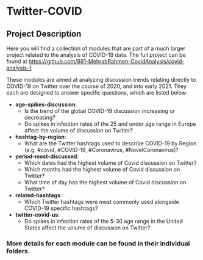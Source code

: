 # Twitter-COVID
## Project Description
Here you will find a collection of modules that are part of a much larger project related to the analysis of COVID-19 data.  The full project can be found at https://github.com/891-MehrabRahmen-CovidAnalysis/covid-analysis-1

These modules are aimed at analyzing discussion trends relating directly to COVID-19 on Twitter over the course of 2020, and into early 2021.  They each are designed to answer specific questions, which are listed below:
* **age-spikes-discussion**:
  * Is the trend of the global COVID-19 discussion increasing or decreasing?
  * Do spikes in infection rates of the 25 and under age range in Europe affect the volume of discussion on Twitter?
* **hashtag-by-region**:
  * What are the Twitter hashtags used to describe COVID-19 by Region (e.g. #covid, #COVID-19, #Coronavirus, #NovelCoronavirus)?
* **period-most-discussed**:
  * Which dates had the highest volume of Covid discussion on Twitter?
  * Which months had the highest volume of Covid discussion on Twitter?
  * What time of day has the highest volume of Covid discussion on Twitter?
* **related-hashtags**:
  * Which Twitter hashtags were most commonly used alongside COVID-19 specific hashtags?
* **twitter-covid-us**:
  * Do spikes in infection rates of the 5-30 age range in the United States affect the volume of discussion on Twitter?

### More details for each module can be found in their individual folders.